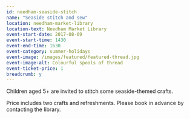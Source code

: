 ```yaml
---
id: needham-seaside-stitch
name: "Seaside stitch and sew"
location: needham-market-library
location-text: Needham Market Library
event-start-date: 2017-08-09
event-start-time: 1430
event-end-time: 1630
event-category: summer-holidays
event-image: /images/featured/featured-thread.jpg
event-image-alt: Colourful spools of thread
event-ticket-price: 1
breadcrumb: y
---
```


Children aged 5+ are invited to stitch some seaside-themed crafts.

Price includes two crafts and refreshments. Please book in advance by contacting the library.
